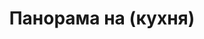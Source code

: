 ---
layout: panorama
parent: '/projects/private/mantra'
image: 'http://hub.acherno.com/svn/mantra/Site/Panorami/Matyu_Obelya_Kuhnq_Panorama.jpg'
title: 'Панорама на (кухня)'
sitemap: false
---